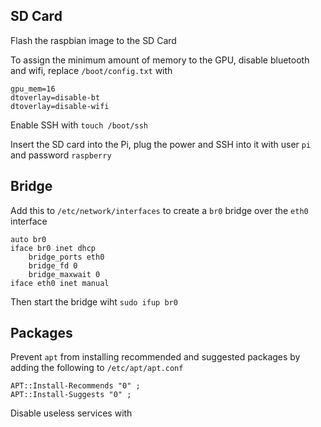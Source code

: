 ## SD Card

Flash the raspbian image to the SD Card

To assign the minimum amount of memory to the GPU, disable bluetooth and wifi, replace `/boot/config.txt` with
```
gpu_mem=16
dtoverlay=disable-bt
dtoverlay=disable-wifi
```
Enable SSH with `touch /boot/ssh`

Insert the SD card into the Pi, plug the power and SSH into it with user `pi` and password `raspberry`

## Bridge

Add this to `/etc/network/interfaces` to create a `br0` bridge over the `eth0` interface
```
auto br0
iface br0 inet dhcp
	bridge_ports eth0
	bridge_fd 0
	bridge_maxwait 0
iface eth0 inet manual
```
Then start the bridge wiht `sudo ifup br0`

## Packages
Prevent `apt` from installing recommended and suggested packages by adding the following to `/etc/apt/apt.conf`
```
APT::Install-Recommends "0" ;
APT::Install-Suggests "0" ;
```
Disable useless services with 

